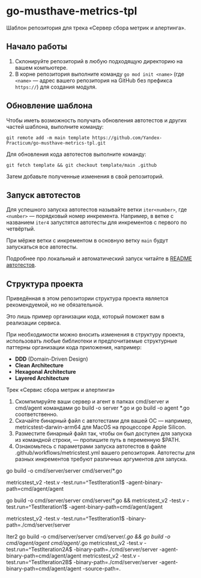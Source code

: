 # go-musthave-metrics-tpl

Шаблон репозитория для трека «Сервер сбора метрик и алертинга».

## Начало работы

1. Склонируйте репозиторий в любую подходящую директорию на вашем компьютере.
2. В корне репозитория выполните команду `go mod init <name>` (где `<name>` — адрес вашего репозитория на GitHub без префикса `https://`) для создания модуля.

## Обновление шаблона

Чтобы иметь возможность получать обновления автотестов и других частей шаблона, выполните команду:

```
git remote add -m main template https://github.com/Yandex-Practicum/go-musthave-metrics-tpl.git
```

Для обновления кода автотестов выполните команду:

```
git fetch template && git checkout template/main .github
```

Затем добавьте полученные изменения в свой репозиторий.

## Запуск автотестов

Для успешного запуска автотестов называйте ветки `iter<number>`, где `<number>` — порядковый номер инкремента. Например, в ветке с названием `iter4` запустятся автотесты для инкрементов с первого по четвёртый.

При мёрже ветки с инкрементом в основную ветку `main` будут запускаться все автотесты.

Подробнее про локальный и автоматический запуск читайте в [README автотестов](https://github.com/Yandex-Practicum/go-autotests).

## Структура проекта

Приведённая в этом репозитории структура проекта является рекомендуемой, но не обязательной.

Это лишь пример организации кода, который поможет вам в реализации сервиса.

При необходимости можно вносить изменения в структуру проекта, использовать любые библиотеки и предпочитаемые структурные паттерны организации кода приложения, например:
- **DDD** (Domain-Driven Design)
- **Clean Architecture**
- **Hexagonal Architecture**
- **Layered Architecture**


Трек «Сервис сбора метрик и алертинга»
  
1. Скомпилируйте ваши сервер и агент в папках cmd/server и cmd/agent командами go build -o server *.go и go build -o agent *.go соответственно.
2. Скачайте бинарный файл с автотестами для вашей ОС — например, metricstest-darwin-arm64 для MacOS на процессоре Apple Silicon.
3. Разместите бинарный файл так, чтобы он был доступен для запуска из командной строки, — пропишите путь в переменную $PATH.
4. Ознакомьтесь с параметрами запуска автотестов в файле .github/workflows/metricstest.yml вашего репозитория. Автотесты для разных инкрементов требуют различных аргументов для запуска.

go build -o cmd/server/server cmd/server/*.go

metricstest_v2 -test.v -test.run=^TestIteration1$ -agent-binary-path=cmd/agent/agent

go build -o cmd/server/server cmd/server/*.go && metricstest_v2 -test.v -test.run=^TestIteration1$ -agent-binary-path=cmd/agent/agent

metricstest_v2 -test.v -test.run=^TestIteration1$ -binary-path=./cmd/server/server

Iter2
go build -o cmd/server/server cmd/server/*.go && go build -o cmd/agent/agent cmd/agent/*.go
metricstest_v2 -test.v -test.run=^TestIteration2A$ -binary-path=./cmd/server/server -agent-binary-path=cmd/agent/agent
metricstest_v2 -test.v -test.run=^TestIteration2B$ -binary-path=./cmd/server/server -agent-binary-path=cmd/agent/agent -source-path=.
